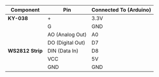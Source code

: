 | **Component**    | **Pin**          | **Connected To (Arduino)** |
| ---------------- | ---------------- | -------------------------- |
| **KY-038**       | +                | 3.3V                       |
|                  | G                | GND                        |
|                  | AO (Analog Out)  | A0                         |
|                  | DO (Digital Out) | D7                         |
| **WS2812 Strip** | DIN (Data In)    | D8                         |
|                  | VCC              | 5V                         |
|                  | GND              | GND                        |
